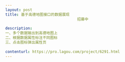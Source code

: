 ```yaml
---                
layout: post       
title: 基于高德地图接口的数据展现
                                招募中
           
description: 
一、多个数据输出到高德地图上
二、根据数据属性标注不同图标
三、点击图标弹出属性页
     
contenturl: https://pro.lagou.com/project/6291.html      
---                 
```

